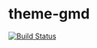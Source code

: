 # theme-gmd

[![Build Status](https://travis-ci.org/shopgate/theme-gmd.svg?branch=master)](https://travis-ci.org/shopgate/theme-gmd)
